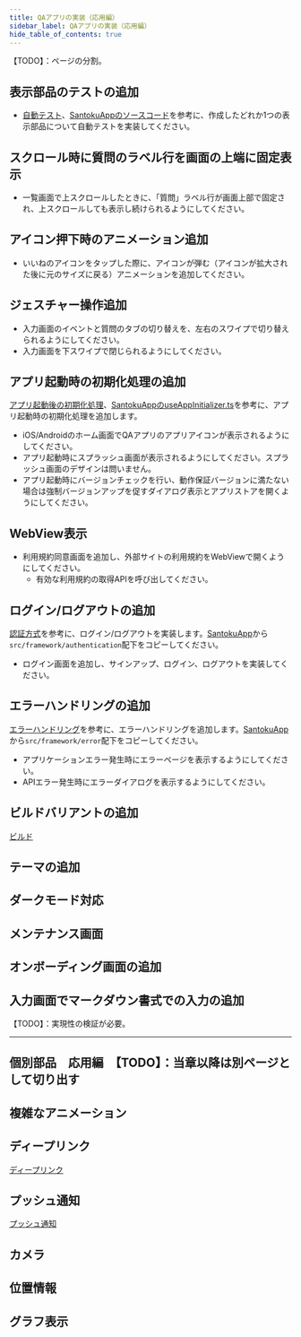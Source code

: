 ```yaml
---
title: QAアプリの実装（応用編）
sidebar_label: QAアプリの実装（応用編）
hide_table_of_contents: true
---
```


【TODO】：ページの分割。

## 表示部品のテストの追加

- [自動テスト](/react-native/santoku/test-planning/ut-planning#%E8%87%AA%E5%8B%95%E3%83%86%E3%82%B9%E3%83%88)、[SantokuAppのソースコード](https://github.com/{@inject:organization}/mobile-app-crib-notes/blob/master/example-app/SantokuApp/src/bases/ui/button/Button.test.tsx)を参考に、作成したどれか1つの表示部品について自動テストを実装してください。

## スクロール時に質問のラベル行を画面の上端に固定表示

- 一覧画面で上スクロールしたときに、「質問」ラベル行が画面上部で固定され、上スクロールしても表示し続けられるようにしてください。

## アイコン押下時のアニメーション追加

- いいねのアイコンをタップした際に、アイコンが弾む（アイコンが拡大された後に元のサイズに戻る）アニメーションを追加してください。

## ジェスチャー操作追加

- 入力画面のイベントと質問のタブの切り替えを、左右のスワイプで切り替えられるようにしてください。
- 入力画面を下スワイプで閉じられるようにしてください。

## アプリ起動時の初期化処理の追加

[アプリ起動後の初期化処理](/react-native/santoku/application-architecture/life-cycle-management/initialization)、[SantokuAppのuseAppInitializer.ts](https://github.com/{@inject:organization}/mobile-app-crib-notes/blob/master/example-app/SantokuApp/src/framework/initialize/useAppInitializer.ts)を参考に、アプリ起動時の初期化処理を追加します。

- iOS/Androidのホーム画面でQAアプリのアプリアイコンが表示されるようにしてください。
- アプリ起動時にスプラッシュ画面が表示されるようにしてください。スプラッシュ画面のデザインは問いません。
- アプリ起動時にバージョンチェックを行い、動作保証バージョンに満たない場合は強制バージョンアップを促すダイアログ表示とアプリストアを開くようにしてください。

## WebView表示

- 利用規約同意画面を追加し、外部サイトの利用規約をWebViewで開くようにしてください。
  - 有効な利用規約の取得APIを呼び出してください。

## ログイン/ログアウトの追加

[認証方式](/react-native/santoku/application-architecture/auth/overview)を参考に、ログイン/ログアウトを実装します。[SantokuApp](https://github.com/{@inject:organization}/mobile-app-crib-notes/tree/master/example-app/SantokuApp)から`src/framework/authentication`配下をコピーしてください。

- ログイン画面を追加し、サインアップ、ログイン、ログアウトを実装してください。

## エラーハンドリングの追加

[エラーハンドリング](/react-native/santoku/application-architecture/error-handling/overview)を参考に、エラーハンドリングを追加します。[SantokuApp](https://github.com/{@inject:organization}/mobile-app-crib-notes/tree/master/example-app/SantokuApp)から`src/framework/error`配下をコピーしてください。

- アプリケーションエラー発生時にエラーページを表示するようにしてください。
- APIエラー発生時にエラーダイアログを表示するようにしてください。

## ビルドバリアントの追加

[ビルド](/react-native/santoku/development/build-configuration)

## テーマの追加

## ダークモード対応

## メンテナンス画面

## オンボーディング画面の追加

## 入力画面でマークダウン書式での入力の追加

【TODO】：実現性の検証が必要。

---

## 個別部品　応用編　【TODO】：当章以降は別ページとして切り出す

## 複雑なアニメーション

## ディープリンク

[ディープリンク](/react-native/santoku/application-architecture/deep-link/overview)

## プッシュ通知

[プッシュ通知](/react-native/santoku/application-architecture/push-notification/overview)

## カメラ

## 位置情報

## グラフ表示
